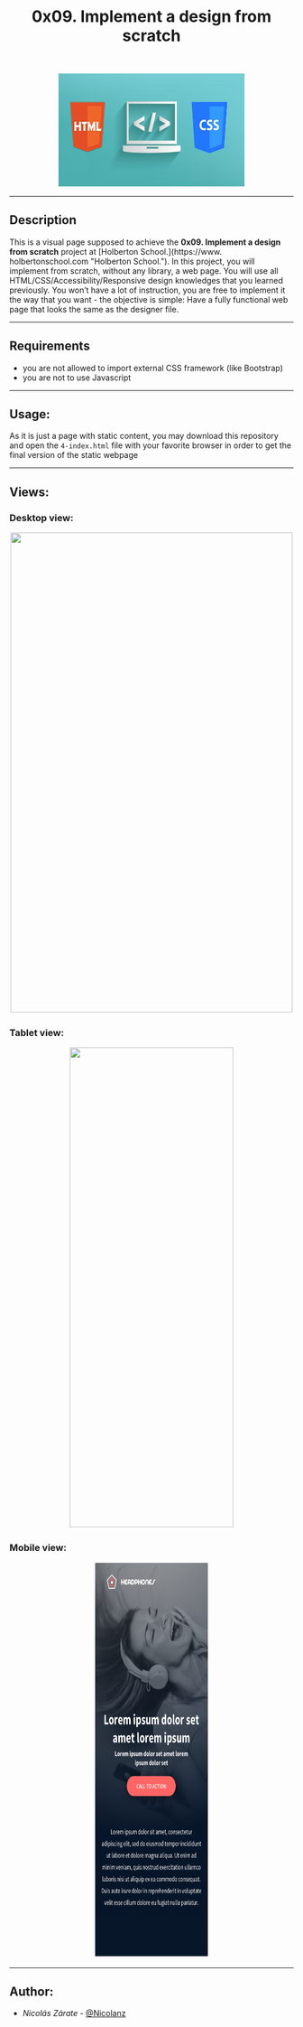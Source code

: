 <h1 align = "center">0x09. Implement a design from scratch</h1><br>
<p align="center">
    <img width="330" height="200" src="images/titleImageReadme.jpeg">
</p>

------------

## Description

This is a visual page supposed to achieve the **0x09. Implement a design from scratch** project at [Holberton School.](https://www.    holbertonschool.com "Holberton School."). 
In this project, you will implement from scratch, without any library, a web page. You will use all HTML/CSS/Accessibility/Responsive design knowledges that you learned previously.
You won’t have a lot of instruction, you are free to implement it the way that you want - the objective is simple: Have a fully functional web page that looks the same as the designer file.

------------

## Requirements

- you are not allowed to import external CSS framework (like Bootstrap)
- you are not to use Javascript

------------

## Usage:

As it is just a page with static content, you may download this repository and open the `4-index.html` file with your favorite browser in order to get the final version of the static webpage

------------

## Views:

### Desktop view:
<p align="center">
    <img width="500" height="850" src="images/01_headphones_desktop@2x.png">
</p>

### Tablet view:
<p align="center">
    <img width="290" height="850" src="images/01_headphones_tablet@2x.png">
</p>

### Mobile view:
<p align="center">
    <img width="200" height="700" src="images/01_headphones_mobile@2x.png">
</p>

------------

## Author:

- *Nicolás Zárate*  - [@Nicolanz](https://github.com/Nicolanz)